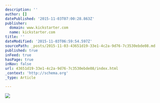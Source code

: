 ```yaml
---
description: ''
author: []
datePublished: '2015-11-03T07:00:28.863Z'
publisher:
  domain: www.kickstarter.com
  name: kickstarter.com
title: ''
dateModified: '2015-11-03T06:59:54.597Z'
sourcePath: _posts/2015-11-03-43651d19-33e1-4c2a-9d76-7c3530ebde08.md
published: true
inFeed: true
hasPage: true
inNav: false
url: 43651d19-33e1-4c2a-9d76-7c3530ebde08/index.html
_context: 'http://schema.org'
_type: Article

---
```

![](https://ksr-ugc.imgix.net/projects/2119308/photo-original.jpg?v=1446266110&w=338&h=250&fit=crop&auto=format&q=92&s=8fcbd1cc96af4cbe75dcdf3a67a955f1)